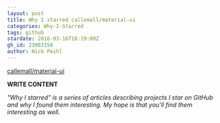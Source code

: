 ```yaml
---
layout: post
title: Why I starred callemall/material-ui
categories: Why-I-Starred
tags: github
stardate: 2016-03-16T18:19:00Z
gh_id: 23083156
author: Nick Peihl
---
```


[callemall/material-ui](star.repo.html_url)

**WRITE CONTENT**

*"Why I starred" is a series of articles describing projects I star on GitHub and why I found them interesting. My hope is that you'll find them interesting as well.*

